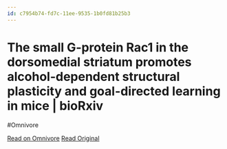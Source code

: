 ```yaml
---
id: c7954b74-fd7c-11ee-9535-1b0fd81b25b3
---
```


# The small G-protein Rac1 in the dorsomedial striatum promotes alcohol-dependent structural plasticity and goal-directed learning in mice | bioRxiv
#Omnivore

[Read on Omnivore](https://omnivore.app/me/the-small-g-protein-rac-1-in-the-dorsomedial-striatum-promotes-a-18ef11e69bd)
[Read Original](https://www.biorxiv.org/content/10.1101/2023.08.30.555562v2?rss=1)

